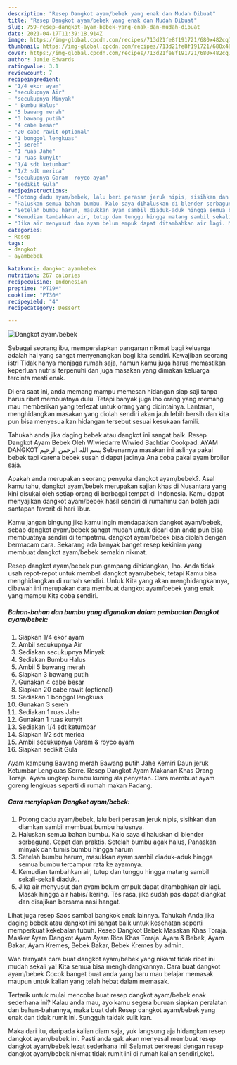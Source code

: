 ```yaml
---
description: "Resep Dangkot ayam/bebek yang enak dan Mudah Dibuat"
title: "Resep Dangkot ayam/bebek yang enak dan Mudah Dibuat"
slug: 759-resep-dangkot-ayam-bebek-yang-enak-dan-mudah-dibuat
date: 2021-04-17T11:39:18.914Z
image: https://img-global.cpcdn.com/recipes/713d21fe8f191721/680x482cq70/dangkot-ayambebek-foto-resep-utama.jpg
thumbnail: https://img-global.cpcdn.com/recipes/713d21fe8f191721/680x482cq70/dangkot-ayambebek-foto-resep-utama.jpg
cover: https://img-global.cpcdn.com/recipes/713d21fe8f191721/680x482cq70/dangkot-ayambebek-foto-resep-utama.jpg
author: Janie Edwards
ratingvalue: 3.1
reviewcount: 7
recipeingredient:
- "1/4 ekor ayam"
- "secukupnya Air"
- "secukupnya Minyak"
- " Bumbu Halus"
- "5 bawang merah"
- "3 bawang putih"
- "4 cabe besar"
- "20 cabe rawit optional"
- "1 bonggol lengkuas"
- "3 sereh"
- "1 ruas Jahe"
- "1 ruas kunyit"
- "1/4 sdt ketumbar"
- "1/2 sdt merica"
- "secukupnya Garam  royco ayam"
- "sedikit Gula"
recipeinstructions:
- "Potong dadu ayam/bebek, lalu beri perasan jeruk nipis, sisihkan dan diamkan sambil membuat bumbu halusnya."
- "Haluskan semua bahan bumbu. Kalo saya dihaluskan di blender serbaguna. Cepat dan praktis. Setelah bumbu agak halus, Panaskan minyak dan tumis bumbu hingga harum"
- "Setelah bumbu harum, masukkan ayam sambil diaduk-aduk hingga semua bumbu tercampur rata ke ayamnya."
- "Kemudian tambahkan air, tutup dan tunggu hingga matang sambil sekali-sekali diaduk.."
- "Jika air menyusut dan ayam belum empuk dapat ditambahkan air lagi. Masak hingga air habis/ kering. Tes rasa, jika sudah pas dapat diangkat dan disajikan bersama nasi hangat."
categories:
- Resep
tags:
- dangkot
- ayambebek

katakunci: dangkot ayambebek 
nutrition: 267 calories
recipecuisine: Indonesian
preptime: "PT19M"
cooktime: "PT30M"
recipeyield: "4"
recipecategory: Dessert

---
```



![Dangkot ayam/bebek](https://img-global.cpcdn.com/recipes/713d21fe8f191721/680x482cq70/dangkot-ayambebek-foto-resep-utama.jpg)

Sebagai seorang ibu, mempersiapkan panganan nikmat bagi keluarga adalah hal yang sangat menyenangkan bagi kita sendiri. Kewajiban seorang istri Tidak hanya menjaga rumah saja, namun kamu juga harus memastikan keperluan nutrisi terpenuhi dan juga masakan yang dimakan keluarga tercinta mesti enak.

Di era  saat ini, anda memang mampu memesan hidangan siap saji tanpa harus ribet membuatnya dulu. Tetapi banyak juga lho orang yang memang mau memberikan yang terlezat untuk orang yang dicintainya. Lantaran, menghidangkan masakan yang diolah sendiri akan jauh lebih bersih dan kita pun bisa menyesuaikan hidangan tersebut sesuai kesukaan famili. 

Tahukah anda jika daging bebek atau dangkot ini sangat baik. Resep Dangkot Ayam Bebek Oleh Wiwiedarre Wiwied Bachtiar Cookpad. AYAM DANGKOT بسم الله الرحمن الرحيم Sebenarnya masakan ini aslinya pakai bebek tapi karena bebek susah didapat jadinya Ana coba pakai ayam broiler saja.

Apakah anda merupakan seorang penyuka dangkot ayam/bebek?. Asal kamu tahu, dangkot ayam/bebek merupakan sajian khas di Nusantara yang kini disukai oleh setiap orang di berbagai tempat di Indonesia. Kamu dapat menyajikan dangkot ayam/bebek hasil sendiri di rumahmu dan boleh jadi santapan favorit di hari libur.

Kamu jangan bingung jika kamu ingin mendapatkan dangkot ayam/bebek, sebab dangkot ayam/bebek sangat mudah untuk dicari dan anda pun bisa membuatnya sendiri di tempatmu. dangkot ayam/bebek bisa diolah dengan bermacam cara. Sekarang ada banyak banget resep kekinian yang membuat dangkot ayam/bebek semakin nikmat.

Resep dangkot ayam/bebek pun gampang dihidangkan, lho. Anda tidak usah repot-repot untuk membeli dangkot ayam/bebek, tetapi Kamu bisa menghidangkan di rumah sendiri. Untuk Kita yang akan menghidangkannya, dibawah ini merupakan cara membuat dangkot ayam/bebek yang enak yang mampu Kita coba sendiri.

<!--inarticleads1-->

##### Bahan-bahan dan bumbu yang digunakan dalam pembuatan Dangkot ayam/bebek:

1. Siapkan 1/4 ekor ayam
1. Ambil secukupnya Air
1. Sediakan secukupnya Minyak
1. Sediakan  Bumbu Halus
1. Ambil 5 bawang merah
1. Siapkan 3 bawang putih
1. Gunakan 4 cabe besar
1. Siapkan 20 cabe rawit (optional)
1. Sediakan 1 bonggol lengkuas
1. Gunakan 3 sereh
1. Sediakan 1 ruas Jahe
1. Gunakan 1 ruas kunyit
1. Sediakan 1/4 sdt ketumbar
1. Siapkan 1/2 sdt merica
1. Ambil secukupnya Garam &amp; royco ayam
1. Siapkan sedikit Gula


Ayam kampung Bawang merah Bawang putih Jahe Kemiri Daun jeruk Ketumbar Lengkuas Serre. Resep Dangkot Ayam Makanan Khas Orang Toraja. Ayam ungkep bumbu kuning ala penyetan. Cara membuat ayam goreng lengkuas seperti di rumah makan Padang. 

<!--inarticleads2-->

##### Cara menyiapkan Dangkot ayam/bebek:

1. Potong dadu ayam/bebek, lalu beri perasan jeruk nipis, sisihkan dan diamkan sambil membuat bumbu halusnya.
1. Haluskan semua bahan bumbu. Kalo saya dihaluskan di blender serbaguna. Cepat dan praktis. Setelah bumbu agak halus, Panaskan minyak dan tumis bumbu hingga harum
1. Setelah bumbu harum, masukkan ayam sambil diaduk-aduk hingga semua bumbu tercampur rata ke ayamnya.
1. Kemudian tambahkan air, tutup dan tunggu hingga matang sambil sekali-sekali diaduk..
1. Jika air menyusut dan ayam belum empuk dapat ditambahkan air lagi. Masak hingga air habis/ kering. Tes rasa, jika sudah pas dapat diangkat dan disajikan bersama nasi hangat.


Lihat juga resep Saos sambal bangkok enak lainnya. Tahukah Anda jika daging bebek atau dangkot ini sangat baik untuk kesehatan seperti memperkuat kekebalan tubuh. Resep Dangkot Bebek Masakan Khas Toraja. Masker Ayam Dangkot Ayam Ayam Rica Khas Toraja. Ayam &amp; Bebek, Ayam Bakar, Ayam Kremes, Bebek Bakar, Bebek Kremes by admin. 

Wah ternyata cara buat dangkot ayam/bebek yang nikamt tidak ribet ini mudah sekali ya! Kita semua bisa menghidangkannya. Cara buat dangkot ayam/bebek Cocok banget buat anda yang baru mau belajar memasak maupun untuk kalian yang telah hebat dalam memasak.

Tertarik untuk mulai mencoba buat resep dangkot ayam/bebek enak sederhana ini? Kalau anda mau, ayo kamu segera buruan siapkan peralatan dan bahan-bahannya, maka buat deh Resep dangkot ayam/bebek yang enak dan tidak rumit ini. Sungguh taidak sulit kan. 

Maka dari itu, daripada kalian diam saja, yuk langsung aja hidangkan resep dangkot ayam/bebek ini. Pasti anda gak akan menyesal membuat resep dangkot ayam/bebek lezat sederhana ini! Selamat berkreasi dengan resep dangkot ayam/bebek nikmat tidak rumit ini di rumah kalian sendiri,oke!.

